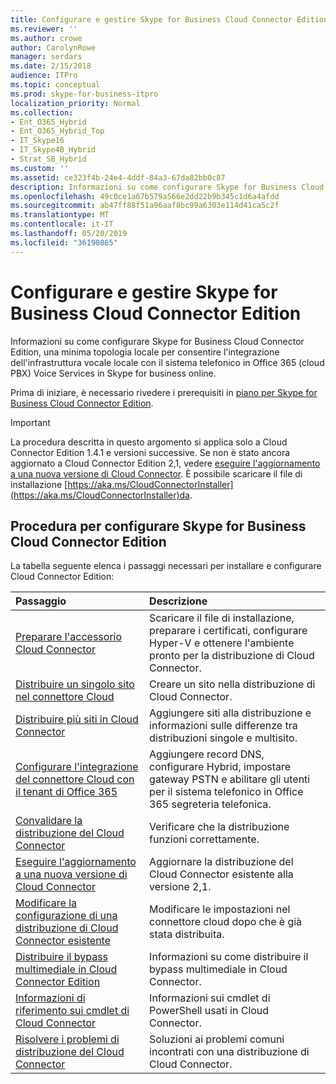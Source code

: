 ```yaml
---
title: Configurare e gestire Skype for Business Cloud Connector Edition
ms.reviewer: ''
ms.author: crowe
author: CarolynRowe
manager: serdars
ms.date: 2/15/2018
audience: ITPro
ms.topic: conceptual
ms.prod: skype-for-business-itpro
localization_priority: Normal
ms.collection:
- Ent_O365_Hybrid
- Ent_O365_Hybrid_Top
- IT_Skype16
- IT_Skype4B_Hybrid
- Strat_SB_Hybrid
ms.custom: ''
ms.assetid: ce323f4b-24e4-4ddf-84a3-67da82bb0c87
description: Informazioni su come configurare Skype for Business Cloud Connector Edition, una minima topologia locale per consentire l'integrazione dell'infrastruttura vocale locale con il sistema telefonico in Office 365 (cloud PBX) Voice Services in Skype for business online.
ms.openlocfilehash: 49c0ce1a67b579a566e2dd22b9b345c1d6a4afdd
ms.sourcegitcommit: ab47ff88f51a96aaf8bc99a6303e114d41ca5c2f
ms.translationtype: MT
ms.contentlocale: it-IT
ms.lasthandoff: 05/20/2019
ms.locfileid: "36190865"
---
```

# <a name="configure-and-manage-skype-for-business-cloud-connector-edition"></a>Configurare e gestire Skype for Business Cloud Connector Edition
 
Informazioni su come configurare Skype for Business Cloud Connector Edition, una minima topologia locale per consentire l'integrazione dell'infrastruttura vocale locale con il sistema telefonico in Office 365 (cloud PBX) Voice Services in Skype for business online. 
  
Prima di iniziare, è necessario rivedere i prerequisiti in [piano per Skype for Business Cloud Connector Edition](plan-skype-for-business-cloud-connector-edition.md).
  
> [!IMPORTANT]
> La procedura descritta in questo argomento si applica solo a Cloud Connector Edition 1.4.1 e versioni successive. Se non è stato ancora aggiornato a Cloud Connector Edition 2,1, vedere [eseguire l'aggiornamento a una nuova versione di Cloud Connector](upgrade-to-a-new-version-of-cloud-connector.md). È possibile scaricare il file di installazione [https://aka.ms/CloudConnectorInstaller](https://aka.ms/CloudConnectorInstaller)da. 
  
## <a name="steps-to-configure-skype-for-business-cloud-connector-edition"></a>Procedura per configurare Skype for Business Cloud Connector Edition

La tabella seguente elenca i passaggi necessari per installare e configurare Cloud Connector Edition:
  
|**Passaggio**|**Descrizione**|
|:-----|:-----|
|[Preparare l'accessorio Cloud Connector](prepare-your-cloud-connector-appliance.md) <br/> |Scaricare il file di installazione, preparare i certificati, configurare Hyper-V e ottenere l'ambiente pronto per la distribuzione di Cloud Connector.  <br/> |
|[Distribuire un singolo sito nel connettore Cloud](deploy-a-single-site-in-cloud-connector.md) <br/> |Creare un sito nella distribuzione di Cloud Connector.  <br/> |
|[Distribuire più siti in Cloud Connector](deploy-multiple-sites-in-cloud-connector.md) <br/> |Aggiungere siti alla distribuzione e informazioni sulle differenze tra distribuzioni singole e multisito.  <br/> |
|[Configurare l'integrazione del connettore Cloud con il tenant di Office 365](configure-cloud-connector-integration-with-your-office-365-tenant.md) <br/> |Aggiungere record DNS, configurare Hybrid, impostare gateway PSTN e abilitare gli utenti per il sistema telefonico in Office 365 segreteria telefonica.  <br/> |
|[Convalidare la distribuzione del Cloud Connector](validate-your-cloud-connector-deployment.md) <br/> |Verificare che la distribuzione funzioni correttamente.  <br/> |
|[Eseguire l'aggiornamento a una nuova versione di Cloud Connector](upgrade-to-a-new-version-of-cloud-connector.md) <br/> |Aggiornare la distribuzione del Cloud Connector esistente alla versione 2,1.  <br/> |
|[Modificare la configurazione di una distribuzione di Cloud Connector esistente](modify-the-configuration-of-an-existing-cloud-connector-deployment.md) <br/> |Modificare le impostazioni nel connettore cloud dopo che è già stata distribuita.  <br/> |
|[Distribuire il bypass multimediale in Cloud Connector Edition](deploy-media-bypass-in-cloud-connector.md) <br/> |Informazioni su come distribuire il bypass multimediale in Cloud Connector.  <br/> |
|[Informazioni di riferimento sui cmdlet di Cloud Connector](cloud-connector-cmdlet-reference.md) <br/> |Informazioni sui cmdlet di PowerShell usati in Cloud Connector.  <br/> |
|[Risolvere i problemi di distribuzione del Cloud Connector](troubleshoot-your-cloud-connector-deployment.md) <br/> |Soluzioni ai problemi comuni incontrati con una distribuzione di Cloud Connector.  <br/> |
   

